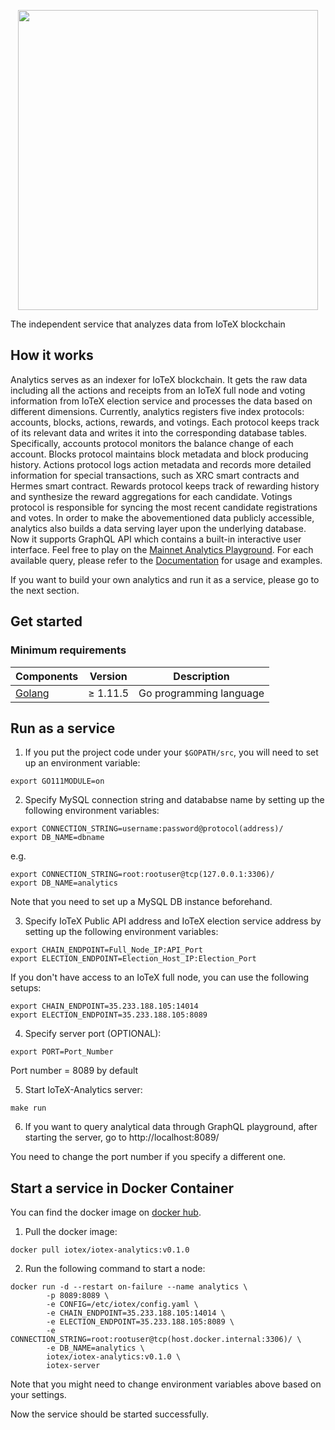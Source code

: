 <p align="center">
  <img src="https://github.com/iotexproject/iotex-analytics/blob/master/analytics.png" width="480px">
</p>


The independent service that analyzes data from IoTeX blockchain

## How it works
Analytics serves as an indexer for IoTeX blockchain. It gets the raw data including all the actions and receipts from an IoTeX full node and voting information from IoTeX election service and processes the data based on different dimensions. Currently, analytics registers five index protocols: accounts, blocks, actions, rewards, and votings. Each protocol keeps track of its relevant data and writes it into the corresponding database tables. Specifically, accounts protocol monitors the balance change of each account. Blocks protocol maintains block metadata and block producing history. Actions protocol logs action metadata and records more detailed information for special transactions, such as XRC smart contracts and Hermes smart contract. Rewards protocol keeps track of rewarding history and synthesize the reward aggregations for each candidate. Votings protocol is responsible for syncing the most recent candidate registrations and votes. In order to make the abovementioned data publicly accessible, analytics also builds a data serving layer upon the underlying database. Now it supports GraphQL API which contains a built-in interactive user interface. Feel free to play on the [Mainnet Analytics Playground](https://analytics.iotexscan.io/). For each available query, please refer to the [Documentation](https://docs.iotex.io/docs/misc.html#analytics) for usage and examples. 

If you want to build your own analytics and run it as a service, please go to the next section.

## Get started

### Minimum requirements

| Components | Version | Description |
|----------|-------------|-------------|
| [Golang](https://golang.org) | &ge; 1.11.5 | Go programming language |

## Run as a service
1. If you put the project code under your `$GOPATH/src`, you will need to set up an environment variable:
```
export GO111MODULE=on
```

2. Specify MySQL connection string and datababse name by setting up the following environment variables:
```
export CONNECTION_STRING=username:password@protocol(address)/
export DB_NAME=dbname
```
e.g. 
```
export CONNECTION_STRING=root:rootuser@tcp(127.0.0.1:3306)/
export DB_NAME=analytics
```
Note that you need to set up a MySQL DB instance beforehand.

3. Specify IoTeX Public API address and IoTeX election service address by setting up the following environment variables:
```
export CHAIN_ENDPOINT=Full_Node_IP:API_Port
export ELECTION_ENDPOINT=Election_Host_IP:Election_Port
```
If you don't have access to an IoTeX full node, you can use the following setups:
```
export CHAIN_ENDPOINT=35.233.188.105:14014
export ELECTION_ENDPOINT=35.233.188.105:8089
```

4. Specify server port (OPTIONAL):
```
export PORT=Port_Number
```
Port number = 8089 by default

5. Start IoTeX-Analytics server:
```
make run
```

6. If you want to query analytical data through GraphQL playground, after starting the server, go to http://localhost:8089/

You need to change the port number if you specify a different one. 

## Start a service in Docker Container

You can find the docker image on [docker hub](https://hub.docker.com/r/iotex/iotex-analytics).

1. Pull the docker image:

```
docker pull iotex/iotex-analytics:v0.1.0
```

2. Run the following command to start a node:

```
docker run -d --restart on-failure --name analytics \
        -p 8089:8089 \
        -e CONFIG=/etc/iotex/config.yaml \
        -e CHAIN_ENDPOINT=35.233.188.105:14014 \
        -e ELECTION_ENDPOINT=35.233.188.105:8089 \
        -e CONNECTION_STRING=root:rootuser@tcp(host.docker.internal:3306)/ \
        -e DB_NAME=analytics \
        iotex/iotex-analytics:v0.1.0 \
        iotex-server
```

Note that you might need to change environment variables above based on your settings. 

Now the service should be started successfully.


